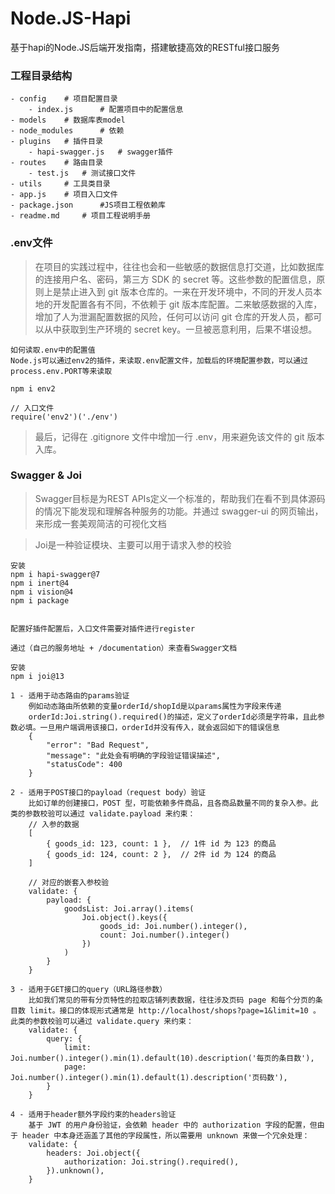 # Node.JS-Hapi
基于hapi的Node.JS后端开发指南，搭建敏捷高效的RESTful接口服务


### 工程目录结构
```
- config    # 项目配置目录
    - index.js      # 配置项目中的配置信息
- models    # 数据库表model
- node_modules      # 依赖
- plugins   # 插件目录
    - hapi-swagger.js   # swagger插件
- routes    # 路由目录
    - test.js   # 测试接口文件
- utils     # 工具类目录
- app.js    # 项目入口文件
- package.json      #JS项目工程依赖库
- readme.md     # 项目工程说明手册
```


### .env文件
> 在项目的实践过程中，往往也会和一些敏感的数据信息打交道，比如数据库的连接用户名、密码，第三方 SDK 的 secret 等。这些参数的配置信息，原则上是禁止进入到 git 版本仓库的。一来在开发环境中，不同的开发人员本地的开发配置各有不同，不依赖于 git 版本库配置。二来敏感数据的入库，增加了人为泄漏配置数据的风险，任何可以访问 git 仓库的开发人员，都可以从中获取到生产环境的 secret key。一旦被恶意利用，后果不堪设想。
```
如何读取.env中的配置值
Node.js可以通过env2的插件，来读取.env配置文件，加载后的环境配置参数，可以通过process.env.PORT等来读取

npm i env2

// 入口文件
require('env2')('./env')
```
> 最后，记得在 .gitignore 文件中增加一行 .env，用来避免该文件的 git 版本入库。


### Swagger & Joi
> Swagger目标是为REST APIs定义一个标准的，帮助我们在看不到具体源码的情况下能发现和理解各种服务的功能。并通过 swagger-ui 的网页输出，来形成一套美观简洁的可视化文档

> Joi是一种验证模块、主要可以用于请求入参的校验
```
安装
npm i hapi-swagger@7
npm i inert@4
npm i vision@4
npm i package


配置好插件配置后，入口文件需要对插件进行register

通过（自己的服务地址 + /documentation）来查看Swagger文档
```

```
安装
npm i joi@13

1 - 适用于动态路由的params验证
    例如动态路由所依赖的变量orderId/shopId是以params属性为字段来传递
    orderId:Joi.string().required()的描述，定义了orderId必须是字符串，且此参数必填。一旦用户端调用该接口，orderId并没有传入，就会返回如下的错误信息
    {
        "error": "Bad Request",
        "message": "此处会有明确的字段验证错误描述",
        "statusCode": 400
    }

2 - 适用于POST接口的payload（request body）验证
    比如订单的创建接口，POST 型，可能依赖多件商品，且各商品数量不同的复杂入参。此类的参数校验可以通过 validate.payload 来约束：
    // 入参的数据
    [
        { goods_id: 123, count: 1 },  // 1件 id 为 123 的商品
        { goods_id: 124, count: 2 },  // 2件 id 为 124 的商品
    ]

    // 对应的嵌套入参校验
    validate: {
        payload: {
            goodsList: Joi.array().items(
                Joi.object().keys({
                    goods_id: Joi.number().integer(),
                    count: Joi.number().integer()
                })
            )
        }
    }

3 - 适用于GET接口的query（URL路径参数）
    比如我们常见的带有分页特性的拉取店铺列表数据，往往涉及页码 page 和每个分页的条目数 limit。接口的体现形式通常是 http://localhost/shops?page=1&limit=10 。此类的参数校验可以通过 validate.query 来约束：
    validate: {
        query: {
            limit: Joi.number().integer().min(1).default(10).description('每页的条目数'),
            page: Joi.number().integer().min(1).default(1).description('页码数'),
        }
    }

4 - 适用于header额外字段约束的headers验证
    基于 JWT 的用户身份验证，会依赖 header 中的 authorization 字段的配置，但由于 header 中本身还涵盖了其他的字段属性，所以需要用 unknown 来做一个冗余处理：
    validate: {
        headers: Joi.object({
            authorization: Joi.string().required(),
        }).unknown(),
    }
```